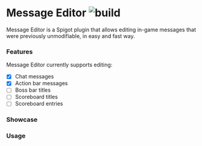 # Message Editor ![build](https://github.com/jaqobb/message-editor/workflows/build/badge.svg)

Message Editor is a Spigot plugin that allows editing in-game messages that were previously unmodifiable, in easy and fast way.

### Features

Message Editor currently supports editing:
* [x] Chat messages
* [x] Action bar messages
* [ ] Boss bar titles
* [ ] Scoreboard titles
* [ ] Scoreboard entries

### Showcase

### Usage
